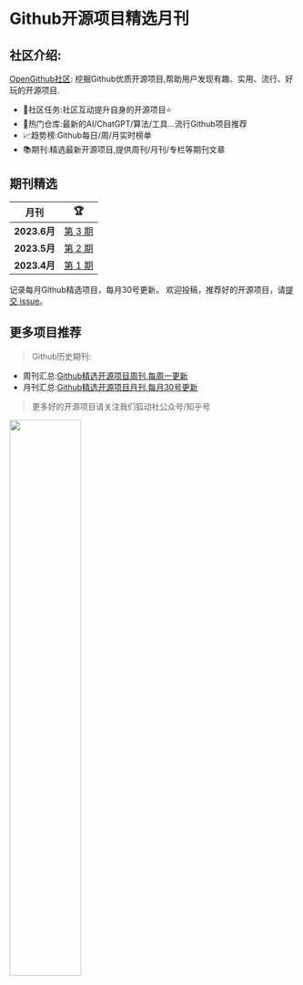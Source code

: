# Github开源项目精选月刊

## 社区介绍:

[OpenGithub社区](http://open.itc.cn/): 挖掘Github优质开源项目,帮助用户发现有趣、实用、流行、好玩的开源项目.

- 🤝社区任务:社区互动提升自身的开源项目⭐
- 🌋热门仓库:最新的AI/ChatGPT/算法/工具...流行Github项目推荐
- 📈趋势榜:Github每日/周/月实时榜单
- 📚期刊:精选最新开源项目,提供周刊/月刊/专栏等期刊文章

## 期刊精选

| 月刊          | 🏆                            |
| ------- |-------------------------------| 
| **2023.6月** | [第 3 期](docs/2023.6.md)       |
| **2023.5月** | [第 2 期](docs/2023.5.md)       |
| **2023.4月** | [第 1 期](docs/2023.4.md)       |

记录每月Github精选项目，每月30号更新。
欢迎投稿，推荐好的开源项目，请[提交 issue](https://github.com/OpenGithubs/monthly/issues)。

## 更多项目推荐

> Github历史期刊:

- 周刊汇总:[Github精选开源项目周刊,每周一更新](https://github.com/OpenGithubs/weekly)
- 月刊汇总:[Github精选开源项目月刊,每月30号更新](https://github.com/OpenGithubs/monthly)

> 更多好的开源项目请关注我们狐动社公众号/知乎号

<image src="http://photocdn.tv.sohu.com/img/q_mini/20230525/pic_org_ed11340c-cba7-4072-942a-69a9ec0bc251.png" style="width:50%">

